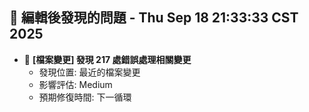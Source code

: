 ## 🚨 編輯後發現的問題 - Thu Sep 18 21:33:33 CST 2025

- 🔄 **[檔案變更] 發現      217 處錯誤處理相關變更**
  - 發現位置: 最近的檔案變更
  - 影響評估: Medium
  - 預期修復時間: 下一循環

